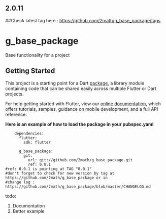 ## 2.0.11
##Check latest tag here : https://github.com/2math/g_base_package/tags

# g_base_package

Base functionality for a project

## Getting Started

This project is a starting point for a Dart
[package](https://flutter.dev/developing-packages/),
a library module containing code that can be shared easily across
multiple Flutter or Dart projects.

For help getting started with Flutter, view our 
[online documentation](https://flutter.dev/docs), which offers tutorials, 
samples, guidance on mobile development, and a full API reference.

**Here is an example of how to load the package in your pubspec.yaml**
 

        dependencies:  
          flutter:  
            sdk: flutter 
             
          g_base_package:  
            git:  
              url: git://github.com/2math/g_base_package.git  
              ref: 0.0.1  
    #ref: 0.0.1 is pointing at TAG "0.0.1"          
    #don't forget to check for new version by tag at https://github.com/2math/g_base_package or in  
    #change log : https://github.com/2math/g_base_package/blob/master/CHANGELOG.md

todo:
 1. Documentation    
 2. Better example
